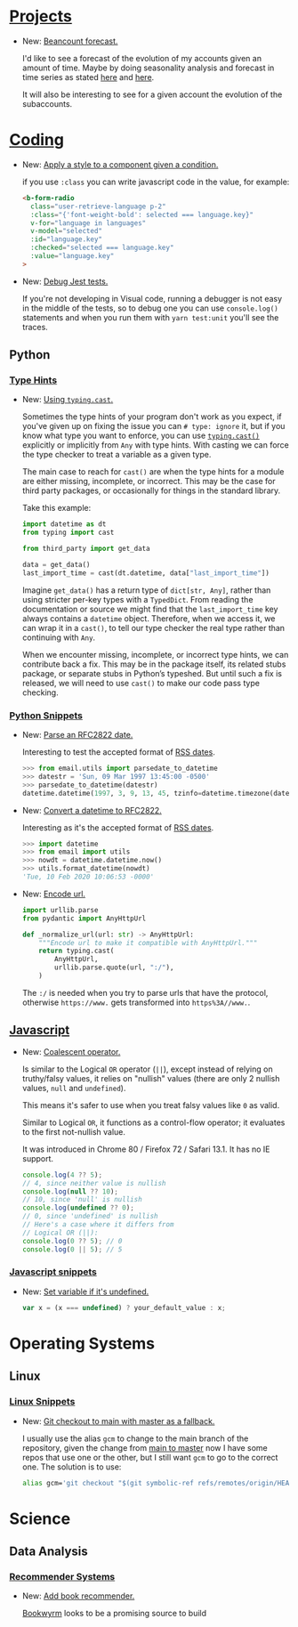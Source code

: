 # [Projects](projects.md)

* New: [Beancount forecast.](projects.md#beancount-forecast)

    I'd like to see a forecast of the evolution of my accounts given an amount of
    time. Maybe by doing seasonality analysis and forecast in time series as stated
    [here](https://medium.com/swlh/seasonality-analysis-and-forecast-in-time-series-b8fbba820327) and [here](https://towardsdatascience.com/finding-seasonal-trends-in-time-series-data-with-python-ce10c37aa861).
    
    It will also be interesting to see for a given account the evolution of the
    subaccounts.

# [Coding](vuejs.md)

* New: [Apply a style to a component given a condition.](vue_snippets.md#apply-a-style-to-a-component-given-a-condition)

    if you use `:class` you can write javascript code in the value, for example:
    
    ```html
    <b-form-radio
      class="user-retrieve-language p-2"
      :class="{'font-weight-bold': selected === language.key}"
      v-for="language in languages"
      v-model="selected"
      :id="language.key"
      :checked="selected === language.key"
      :value="language.key"
    >
    ```

* New: [Debug Jest tests.](vuejs.md#debug-jest-tests)

    If you're not developing in Visual code, running a debugger is not easy in the
    middle of the tests, so to debug one you can use `console.log()` statements and
    when you run them with `yarn test:unit` you'll see the traces.
    

## Python

### [Type Hints](type_hints.md)

* New: [Using `typing.cast`.](type_hints.md#using-`typing.cast`)

    Sometimes the type hints of your program don't work as you expect, if you've
    given up on fixing the issue you can `# type: ignore` it, but if you know what
    type you want to enforce, you can use
    [`typing.cast()`](https://docs.python.org/3/library/typing.html#typing.cast)
    explicitly or implicitly from `Any` with type hints. With casting we can force
    the type checker to treat a variable as a given type.
    
    The main case to reach for `cast()` are when the type hints for a module are
    either missing, incomplete, or incorrect. This may be the case for third party
    packages, or occasionally for things in the standard library.
    
    Take this example:
    
    ```python
    import datetime as dt
    from typing import cast
    
    from third_party import get_data
    
    data = get_data()
    last_import_time = cast(dt.datetime, data["last_import_time"])
    ```
    
    Imagine `get_data()` has a return type of `dict[str, Any]`, rather than using
    stricter per-key types with a `TypedDict`. From reading the documentation or
    source we might find that the `last_import_time` key always contains
    a `datetime` object. Therefore, when we access it, we can wrap it in a `cast()`,
    to tell our type checker the real type rather than continuing with `Any`.
    
    When we encounter missing, incomplete, or incorrect type hints, we can
    contribute back a fix. This may be in the package itself, its related stubs
    package, or separate stubs in Python’s typeshed. But until such a fix is
    released, we will need to use `cast()` to make our code pass type checking.

### [Python Snippets](python_snippets.md)

* New: [Parse an RFC2822 date.](python_snippets.md#parse-an-rfc2822-date)

    Interesting to test the accepted format of [RSS dates](https://www.rssboard.org/rss-validator/docs/error/InvalidRFC2822Date.html).
    
    ```python
    >>> from email.utils import parsedate_to_datetime
    >>> datestr = 'Sun, 09 Mar 1997 13:45:00 -0500'
    >>> parsedate_to_datetime(datestr)
    datetime.datetime(1997, 3, 9, 13, 45, tzinfo=datetime.timezone(datetime.timedelta(-1, 68400)))
    ```

* New: [Convert a datetime to RFC2822.](python_snippets.md#convert-a-datetime-to-rfc2822)

    Interesting as it's the accepted format of [RSS dates](https://www.rssboard.org/rss-validator/docs/error/InvalidRFC2822Date.html).
    
    ```python
    >>> import datetime
    >>> from email import utils
    >>> nowdt = datetime.datetime.now()
    >>> utils.format_datetime(nowdt)
    'Tue, 10 Feb 2020 10:06:53 -0000'
    ```

* New: [Encode url.](python_snippets.md#encode-url)

    ```python
    import urllib.parse
    from pydantic import AnyHttpUrl
    
    def _normalize_url(url: str) -> AnyHttpUrl:
        """Encode url to make it compatible with AnyHttpUrl."""
        return typing.cast(
            AnyHttpUrl,
            urllib.parse.quote(url, ":/"),
        )
    ```
    
    The `:/` is needed when you try to parse urls that have the protocol, otherwise
    `https://www.` gets transformed into `https%3A//www.`.

## [Javascript](javascript.md)

* New: [Coalescent operator.](javascript.md#coalescent-operator)

    Is similar to the Logical `OR` operator (`||`), except instead of relying on
    truthy/falsy values, it relies on "nullish" values (there are only 2 nullish
    values, `null` and `undefined`).
    
    This means it's safer to use when you treat falsy values like `0` as valid.
    
    Similar to Logical `OR`, it functions as a control-flow operator; it evaluates to the first not-nullish value.
    
    It was introduced in Chrome 80 / Firefox 72 / Safari 13.1. It has no IE support.
    
    ```js
    console.log(4 ?? 5);
    // 4, since neither value is nullish
    console.log(null ?? 10);
    // 10, since 'null' is nullish
    console.log(undefined ?? 0);
    // 0, since 'undefined' is nullish
    // Here's a case where it differs from
    // Logical OR (||):
    console.log(0 ?? 5); // 0
    console.log(0 || 5); // 5
    ```

### [Javascript snippets](javascript_snippets.md)

* New: [Set variable if it's undefined.](javascript_snippets.md#set-variable-if-it's-undefined)

    ```javascript
    var x = (x === undefined) ? your_default_value : x;
    ```
    

# Operating Systems

## Linux

### [Linux Snippets](linux_snippets.md)

* New: [Git checkout to main with master as a fallback.](linux_snippets.md#git-checkout-to-main-with-master-as-a-fallback)

    I usually use the alias `gcm` to change to the main branch of the repository,
    given the change from [main to master](git.md#renaming-from-master-to-main) now
    I have some repos that use one or the other, but I still want `gcm` to go to the
    correct one. The solution is to use:
    
    ```bash
    alias gcm='git checkout "$(git symbolic-ref refs/remotes/origin/HEAD | cut -d'/' -f4)"'
    ```

# Science

## Data Analysis

### [Recommender Systems](recommender_systems.md)

* New: [Add book recommender.](recommender_systems.md#interesting-resources)

    [Bookwyrm](https://bookwyrm.social) looks to be a promising source to build
